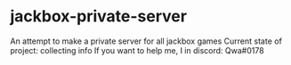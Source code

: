 # jackbox-private-server
An attempt to make a private server for all jackbox games
Current state of project: collecting info
If you want to help me, I in discord: Qwa#0178
